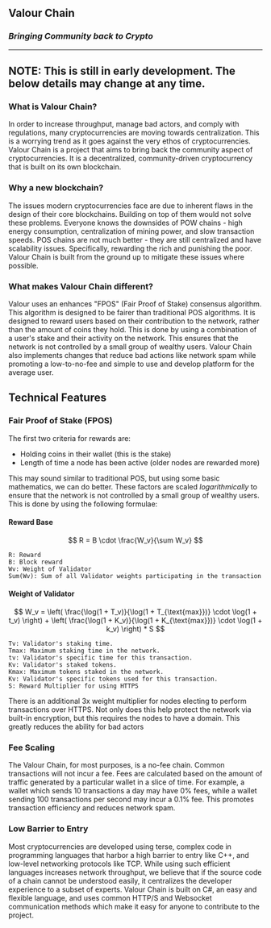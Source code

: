 ﻿## Valour Chain
### *Bringing Community back to Crypto*
---

## NOTE: This is still in early development. The below details may change at any time.

### What is Valour Chain?

In order to increase throughput, manage bad actors, and comply with regulations, many cryptocurrencies are moving towards centralization. This is a worrying trend as it goes against the very ethos of cryptocurrencies. Valour Chain is a project that aims to bring back the community aspect of cryptocurrencies. It is a decentralized, community-driven cryptocurrency that is built on its own blockchain.

### Why a new blockchain?

The issues modern cryptocurrencies face are due to inherent flaws in the design of their core blockchains. Building on top of them would not solve these problems. Everyone knows the downsides of POW chains - high energy consumption, centralization of mining power, and slow transaction speeds. POS chains are not much better - they are still centralized and have scalability issues. Specifically, rewarding the rich and punishing the poor. Valour Chain is built from the ground up to mitigate these issues where possible.

### What makes Valour Chain different?

Valour uses an enhances "FPOS" (Fair Proof of Stake) consensus algorithm. This algorithm is designed to be fairer than traditional POS algorithms. It is designed to reward users based on their contribution to the network, rather than the amount of coins they hold. This is done by using a combination of a user's stake and their activity on the network. This ensures that the network is not controlled by a small group of wealthy users. Valour Chain also implements changes that reduce bad actions like network spam while promoting a low-to-no-fee and simple to use and develop platform for the average user.

## Technical Features
### Fair Proof of Stake (FPOS)

The first two criteria for rewards are:

- Holding coins in their wallet (this is the stake)
- Length of time a node has been active (older nodes are rewarded more)

This may sound similar to traditional POS, but using some basic mathematics, we can do better. These factors are scaled *logarithmically* to ensure that the network is not controlled by a small group of wealthy users. This is done by using the following formulae:

#### Reward Base

$$
R = B \cdot \frac{W_v}{\sum W_v}
$$

```
R: Reward
B: Block reward
Wv: Weight of Validator
Sum(Wv): Sum of all Validator weights participating in the transaction
```

#### Weight of Validator
$$
W_v =
\left(
\frac{\log(1 + T_v)}{\log(1 + T_{\text{max}})} \cdot \log(1 + t_v)
\right)
+
\left(
\frac{\log(1 + K_v)}{\log(1 + K_{\text{max}})} \cdot \log(1 + k_v)
\right)
*
S
$$

```
Tv: Validator's staking time.
Tmax: Maximum staking time in the network.
tv: Validator's specific time for this transaction.
Kv: Validator's staked tokens.
Kmax: Maximum tokens staked in the network.
Kv: Validator's specific tokens used for this transaction.
S: Reward Multiplier for using HTTPS 
```

There is an additional 3x weight multiplier for nodes electing to perform transactions over HTTPS. Not only does this help protect the network via built-in encryption, but this requires the nodes to have a domain. This greatly reduces the ability for bad actors

### Fee Scaling

The Valour Chain, for most purposes, is a no-fee chain. Common transactions will not incur a fee. Fees are calculated based on the amount of traffic generated by a particular wallet in a slice of time. For example, a wallet which sends 10 transactions a day may have 0% fees, while a wallet sending 100 transactions per second may incur a 0.1% fee. This promotes transaction efficiency and reduces network spam.

### Low Barrier to Entry

Most cryptocurrencies are developed using terse, complex code in programming languages that harbor a high barrier to entry like C++, and low-level networking protocols like TCP. While using such efficient languages increases network throughput, we believe that if the source code of a chain cannot be understood easily, it centralizes the developer experience to a subset of experts. Valour Chain is built on C#, an easy and flexible language, and uses common HTTP/S and Websocket communication methods which make it easy for anyone to contribute to the project.

